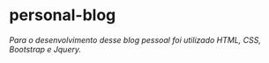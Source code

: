 ﻿# personal-blog

###### Para o desenvolvimento desse blog pessoal foi utilizado HTML, CSS, Bootstrap e Jquery.
